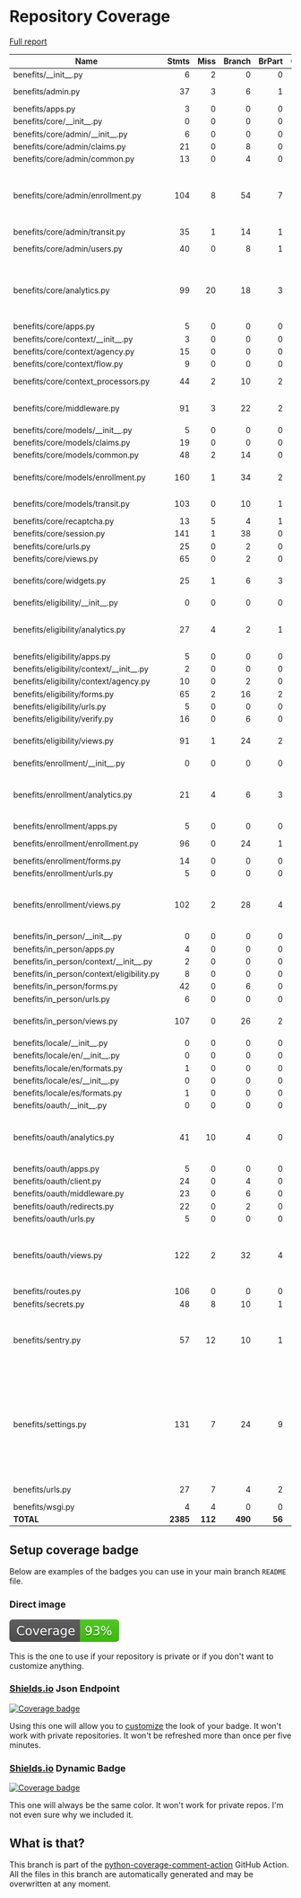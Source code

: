 # Repository Coverage

[Full report](https://htmlpreview.github.io/?https://github.com/cal-itp/benefits/blob/python-coverage-comment-action-data/htmlcov/index.html)

| Name                                         |    Stmts |     Miss |   Branch |   BrPart |   Cover |   Missing |
|--------------------------------------------- | -------: | -------: | -------: | -------: | ------: | --------: |
| benefits/\_\_init\_\_.py                     |        6 |        2 |        0 |        0 |     67% |       5-7 |
| benefits/admin.py                            |       37 |        3 |        6 |        1 |     86% |18-20, 60->72 |
| benefits/apps.py                             |        3 |        0 |        0 |        0 |    100% |           |
| benefits/core/\_\_init\_\_.py                |        0 |        0 |        0 |        0 |    100% |           |
| benefits/core/admin/\_\_init\_\_.py          |        6 |        0 |        0 |        0 |    100% |           |
| benefits/core/admin/claims.py                |       21 |        0 |        8 |        0 |    100% |           |
| benefits/core/admin/common.py                |       13 |        0 |        4 |        0 |    100% |           |
| benefits/core/admin/enrollment.py            |      104 |        8 |       54 |        7 |     89% |23, 35, 39, 45, 104, 118-119, 181 |
| benefits/core/admin/transit.py               |       35 |        1 |       14 |        1 |     96% |        46 |
| benefits/core/admin/users.py                 |       40 |        0 |        8 |        1 |     98% |  46->exit |
| benefits/core/analytics.py                   |       99 |       20 |       18 |        3 |     72% |136-138, 143, 149-171, 182 |
| benefits/core/apps.py                        |        5 |        0 |        0 |        0 |    100% |           |
| benefits/core/context/\_\_init\_\_.py        |        3 |        0 |        0 |        0 |    100% |           |
| benefits/core/context/agency.py              |       15 |        0 |        0 |        0 |    100% |           |
| benefits/core/context/flow.py                |        9 |        0 |        0 |        0 |    100% |           |
| benefits/core/context\_processors.py         |       44 |        2 |       10 |        2 |     93% |28->36, 81, 106 |
| benefits/core/middleware.py                  |       91 |        3 |       22 |        2 |     96% |58-59, 78->83, 146 |
| benefits/core/models/\_\_init\_\_.py         |        5 |        0 |        0 |        0 |    100% |           |
| benefits/core/models/claims.py               |       19 |        0 |        0 |        0 |    100% |           |
| benefits/core/models/common.py               |       48 |        2 |       14 |        0 |     97% |     86-87 |
| benefits/core/models/enrollment.py           |      160 |        1 |       34 |        2 |     98% |182, 286->297 |
| benefits/core/models/transit.py              |      103 |        0 |       10 |        1 |     99% |  207->215 |
| benefits/core/recaptcha.py                   |       13 |        5 |        4 |        1 |     53% |     26-32 |
| benefits/core/session.py                     |      141 |        1 |       38 |        0 |     99% |        52 |
| benefits/core/urls.py                        |       25 |        0 |        2 |        0 |    100% |           |
| benefits/core/views.py                       |       65 |        0 |        2 |        0 |    100% |           |
| benefits/core/widgets.py                     |       25 |        1 |        6 |        3 |     87% |17, 18->exit, 40->43 |
| benefits/eligibility/\_\_init\_\_.py         |        0 |        0 |        0 |        0 |    100% |           |
| benefits/eligibility/analytics.py            |       27 |        4 |        2 |        1 |     83% |21, 39->exit, 45, 55, 60 |
| benefits/eligibility/apps.py                 |        5 |        0 |        0 |        0 |    100% |           |
| benefits/eligibility/context/\_\_init\_\_.py |        2 |        0 |        0 |        0 |    100% |           |
| benefits/eligibility/context/agency.py       |       10 |        0 |        2 |        0 |    100% |           |
| benefits/eligibility/forms.py                |       65 |        2 |       16 |        2 |     95% |   41, 141 |
| benefits/eligibility/urls.py                 |        5 |        0 |        0 |        0 |    100% |           |
| benefits/eligibility/verify.py               |       16 |        0 |        6 |        0 |    100% |           |
| benefits/eligibility/views.py                |       91 |        1 |       24 |        2 |     97% |48, 107->exit |
| benefits/enrollment/\_\_init\_\_.py          |        0 |        0 |        0 |        0 |    100% |           |
| benefits/enrollment/analytics.py             |       21 |        4 |        6 |        3 |     74% |21->23, 24, 32->exit, 43, 48, 61 |
| benefits/enrollment/apps.py                  |        5 |        0 |        0 |        0 |    100% |           |
| benefits/enrollment/enrollment.py            |       96 |        0 |       24 |        1 |     99% |  170->169 |
| benefits/enrollment/forms.py                 |       14 |        0 |        0 |        0 |    100% |           |
| benefits/enrollment/urls.py                  |        5 |        0 |        0 |        0 |    100% |           |
| benefits/enrollment/views.py                 |      102 |        2 |       28 |        4 |     95% |37->50, 79, 101->exit, 152 |
| benefits/in\_person/\_\_init\_\_.py          |        0 |        0 |        0 |        0 |    100% |           |
| benefits/in\_person/apps.py                  |        4 |        0 |        0 |        0 |    100% |           |
| benefits/in\_person/context/\_\_init\_\_.py  |        2 |        0 |        0 |        0 |    100% |           |
| benefits/in\_person/context/eligibility.py   |        8 |        0 |        0 |        0 |    100% |           |
| benefits/in\_person/forms.py                 |       42 |        0 |        6 |        0 |    100% |           |
| benefits/in\_person/urls.py                  |        6 |        0 |        0 |        0 |    100% |           |
| benefits/in\_person/views.py                 |      107 |        0 |       26 |        2 |     98% |60->75, 125->exit |
| benefits/locale/\_\_init\_\_.py              |        0 |        0 |        0 |        0 |    100% |           |
| benefits/locale/en/\_\_init\_\_.py           |        0 |        0 |        0 |        0 |    100% |           |
| benefits/locale/en/formats.py                |        1 |        0 |        0 |        0 |    100% |           |
| benefits/locale/es/\_\_init\_\_.py           |        0 |        0 |        0 |        0 |    100% |           |
| benefits/locale/es/formats.py                |        1 |        0 |        0 |        0 |    100% |           |
| benefits/oauth/\_\_init\_\_.py               |        0 |        0 |        0 |        0 |    100% |           |
| benefits/oauth/analytics.py                  |       41 |       10 |        4 |        0 |     78% |30, 37, 53, 60-61, 71, 76, 81, 86, 91 |
| benefits/oauth/apps.py                       |        5 |        0 |        0 |        0 |    100% |           |
| benefits/oauth/client.py                     |       24 |        0 |        4 |        0 |    100% |           |
| benefits/oauth/middleware.py                 |       23 |        0 |        6 |        0 |    100% |           |
| benefits/oauth/redirects.py                  |       22 |        0 |        2 |        0 |    100% |           |
| benefits/oauth/urls.py                       |        5 |        0 |        0 |        0 |    100% |           |
| benefits/oauth/views.py                      |      122 |        2 |       32 |        4 |     96% |78, 131->147, 144->135, 175 |
| benefits/routes.py                           |      106 |        0 |        0 |        0 |    100% |           |
| benefits/secrets.py                          |       48 |        8 |       10 |        1 |     81% |     90-99 |
| benefits/sentry.py                           |       57 |       12 |       10 |        1 |     81% |19, 24-25, 30, 34-35, 63-64, 87-108 |
| benefits/settings.py                         |      131 |        7 |       24 |        9 |     90% |104, 125->130, 141->144, 160, 313, 325, 327, 342, 354 |
| benefits/urls.py                             |       27 |        7 |        4 |        2 |     71% |33->44, 48-62 |
| benefits/wsgi.py                             |        4 |        4 |        0 |        0 |      0% |     10-17 |
|                                    **TOTAL** | **2385** |  **112** |  **490** |   **56** | **94%** |           |


## Setup coverage badge

Below are examples of the badges you can use in your main branch `README` file.

### Direct image

[![Coverage badge](https://raw.githubusercontent.com/cal-itp/benefits/python-coverage-comment-action-data/badge.svg)](https://htmlpreview.github.io/?https://github.com/cal-itp/benefits/blob/python-coverage-comment-action-data/htmlcov/index.html)

This is the one to use if your repository is private or if you don't want to customize anything.

### [Shields.io](https://shields.io) Json Endpoint

[![Coverage badge](https://img.shields.io/endpoint?url=https://raw.githubusercontent.com/cal-itp/benefits/python-coverage-comment-action-data/endpoint.json)](https://htmlpreview.github.io/?https://github.com/cal-itp/benefits/blob/python-coverage-comment-action-data/htmlcov/index.html)

Using this one will allow you to [customize](https://shields.io/endpoint) the look of your badge.
It won't work with private repositories. It won't be refreshed more than once per five minutes.

### [Shields.io](https://shields.io) Dynamic Badge

[![Coverage badge](https://img.shields.io/badge/dynamic/json?color=brightgreen&label=coverage&query=%24.message&url=https%3A%2F%2Fraw.githubusercontent.com%2Fcal-itp%2Fbenefits%2Fpython-coverage-comment-action-data%2Fendpoint.json)](https://htmlpreview.github.io/?https://github.com/cal-itp/benefits/blob/python-coverage-comment-action-data/htmlcov/index.html)

This one will always be the same color. It won't work for private repos. I'm not even sure why we included it.

## What is that?

This branch is part of the
[python-coverage-comment-action](https://github.com/marketplace/actions/python-coverage-comment)
GitHub Action. All the files in this branch are automatically generated and may be
overwritten at any moment.
